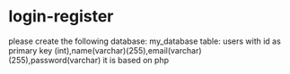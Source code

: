 # login-register
please create the following
database:  my_database
table:     users
with id as primary key (int),name(varchar)(255),email(varchar)(255),password(varchar)
it is based on php
